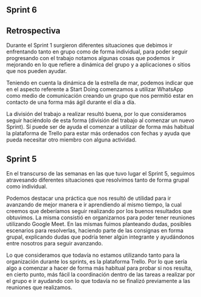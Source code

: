 Sprint 6
-------------------



Retrospectiva
--------------------

Durante el Sprint 1 surgieron diferentes situaciones que debimos ir enfrentando tanto en grupo como de forma individual,
para poder seguir progresando con el trabajo notamos algunas cosas que podemos ir mejorando en lo que refiere a dinámica
del grupo y a aplicaciones o sitios que nos pueden ayudar.

Teniendo en cuenta la dinámica de la estrella de mar, podemos indicar que en el aspecto referente a Start Doing
comenzamos a utilizar WhatsApp como medio de comunicación creando un grupo que nos permitió estar en
contacto de una forma más ágil durante el día a día.

La división del trabajo a realizar resultó buena, por lo que consideramos seguir haciéndolo de esta forma (división del
trabajo al comenzar un nuevo Sprint). Sí puede ser de ayuda el comenzar a utilizar de forma más habitual la plataforma
de Trello para estar más ordenados con fechas y ayuda que pueda necesitar otro miembro con alguna actividad.

Sprint 5
-------------------

En el transcurso de las semanas en las que tuvo lugar el Sprint 5, seguimos atravesando diferentes situaciones que resolvimos tanto de forma grupal como individual.

Podemos destacar una práctica que nos resultó de utilidad para ir avanzando de mejor manera e ir aprendiendo al mismo tiempo, la cual creemos que deberíamos seguir realizando por los buenos resultados que obtuvimos.
La misma consistió en organizarnos para poder tener reuniones utilizando Google Meet. En las mismas fuimos planteando dudas, posibles escenarios para resolverlas, haciendo parte de las consignas en forma grupal, explicando dudas que podría tener algún integrante y ayudándonos entre nosotros para seguir avanzando.

Lo que consideramos que todavía no estamos utilizando tanto para la organización durante los sprints, es la plataforma Trello. Por lo que sería algo a comenzar a hacer de forma más habitual para probar si nos resulta, en cierto punto, más fácil la coordinación dentro de las tareas a realizar por el grupo e ir ayudando con lo que todavía no se finalizó previamente a las reuniones que realizamos.

